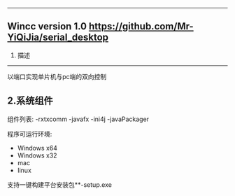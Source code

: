 ------------------------------------------------------------------------------
Wincc
version 1.0		https://github.com/Mr-YiQiJia/serial_desktop
------------------------------------------------------------------------------

1. 描述
--------------
以端口实现单片机与pc端的双向控制

2.系统组件
--------------
组件列表:
-rxtxcomm
-javafx
-ini4j
-javaPackager

程序可运行环境:
- Windows x64
- Windows x32
- mac
- linux

支持一键构建平台安装包**-setup.exe